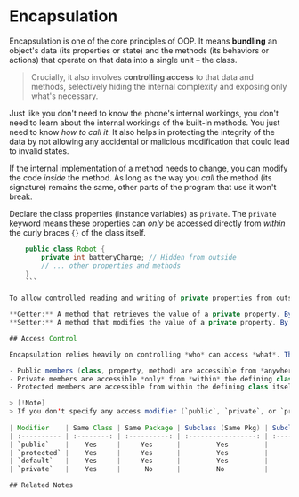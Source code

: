# Encapsulation

Encapsulation is one of the core principles of OOP. It means **bundling** an object's data (its properties or state) and the methods (its behaviors or actions) that operate on that data into a single unit – the class.

>Crucially, it also involves **controlling access** to that data and methods, selectively hiding the internal complexity and exposing only what's necessary.

Just like you don't need to know the phone's internal workings, you don't need to learn about the internal workings of the built-in methods. You just need to know *how to call it*. It also helps in protecting the integrity of the data by not allowing any accidental or malicious modification that could lead to invalid states.

If the internal implementation of a method needs to change, you can modify the code *inside* the method. As long as the way you *call* the method (its signature) remains the same, other parts of the program that use it won't break.

Declare the class properties (instance variables) as `private`. The `private` keyword means these properties can *only* be accessed directly from *within* the curly braces `{}` of the class itself.

```java
    public class Robot {
        private int batteryCharge; // Hidden from outside
        // ... other properties and methods
    }
    ```

To allow controlled reading and writing of private properties from outside the class, we use special public methods:

**Getter:** A method that retrieves the value of a private property. By convention, it starts with `get` followed by the property name. It returns a value of the same type as the property.
**Setter:** A method that modifies the value of a private property. By convention, it starts with `set` followed by the property name. It takes a parameter of the same type as the property and usually returns `void`. 

## Access Control

Encapsulation relies heavily on controlling *who* can access *what*. This control is achieved using **Access Modifiers**. 

- Public members (class, property, method) are accessible from *anywhere* – within its own class, from other classes in the same package, from subclasses (even in different packages), and from any code outside the package.
- Private members are accessible *only* from *within* the defining class itself. No other class, not even a subclass.
- Protected members are accessible from within the defining class itself, subclasses, and any other class in the same package.   

> [!Note] 
> If you don't specify any access modifier (`public`, `private`, or `protected`), the member has `default` access. It is accessible only from within its own class and by other classes in the *same package*. It's *not* accessible to subclasses in *different* packages.
 
| Modifier    | Same Class | Same Package | Subclass (Same Pkg) | Subclass (Diff Pkg) | Global (Diff Pkg) |
| :---------- | :--------: | :----------: | :-----------------: | :-----------------: | :---------------: |
| `public`    |    Yes     |     Yes      |         Yes         |         Yes         |        Yes        |
| `protected` |    Yes     |     Yes      |         Yes         |         Yes         |        No         |
| `default`   |    Yes     |     Yes      |         Yes         |         No          |        No         |
| `private`   |    Yes     |      No      |         No          |         No          |        No         |

## Related Notes